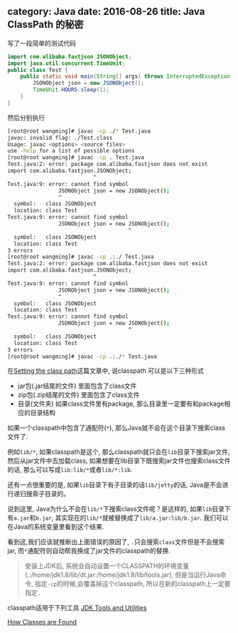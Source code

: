 ﻿category: Java
date: 2016-08-26
title: Java ClassPath 的秘密
---
写了一段简单的测试代码
```java
import com.alibaba.fastjson.JSONObject;
import java.util.concurrent.TimeUnit;
public class Test {
	public static void main(String[] args) throws InterruptedException {
		JSONObject json = new JSONObject();
		TimeUnit.HOURS.sleep(1);
	}
}
```
然后分别执行
```bash
[root@root wangming]# javac -cp ./* Test.java
javac: invalid flag: ./Test.class
Usage: javac <options> <source files>
use -help for a list of possible options
[root@root wangming]# javac -cp . Test.java
Test.java:2: error: package com.alibaba.fastjson does not exist
import com.alibaba.fastjson.JSONObject;
                           ^
Test.java:9: error: cannot find symbol
                JSONObject json = new JSONObject();
                ^
  symbol:   class JSONObject
  location: class Test
Test.java:9: error: cannot find symbol
                JSONObject json = new JSONObject();
                                      ^
  symbol:   class JSONObject
  location: class Test
3 errors
[root@root wangming]# javac -cp .:./ Test.java
Test.java:2: error: package com.alibaba.fastjson does not exist
import com.alibaba.fastjson.JSONObject;
                           ^
Test.java:9: error: cannot find symbol
                JSONObject json = new JSONObject();
                ^
  symbol:   class JSONObject
  location: class Test
Test.java:9: error: cannot find symbol
                JSONObject json = new JSONObject();
                                      ^
  symbol:   class JSONObject
  location: class Test
3 errors
[root@root wangming]# javac -cp .:./* Test.java 
```

在[Setting the class path](http://docs.oracle.com/javase/7/docs/technotes/tools/solaris/classpath.html)这篇文章中, 说classpath 可以是以下三种形式
* jar包(.jar结尾的文件) 里面包含了class文件
* zip包(.zip结尾的文件) 里面包含了class文件
* 目录(文件夹) 如果class文件里有package, 那么目录里一定要有和package相应的目录结构

如果一个classpath中包含了通配符(`*`), 那么Java就不会在这个目录下搜索class文件了. 

例如`lib/*`, 如果classpath是这个, 那么classpath就只会在`lib`目录下搜索jar文件, 然后从jar文件中去加载class, 如果想要在lib目录下既搜索jar文件也搜索class文件的话, 那么可以写成`lib:lib/*`或者`lib/*:lib`.

还有一点很重要的是, 如果`lib`目录下有子目录的话`lib/jetty`的话, Java是不会进行递归搜索子目录的。

说到这里, Java为什么不会在`lib/*`下搜索class文件呢？是这样的, 如果`lib`目录下有`a.jar`和`b.jar`, 其实现在的`lib/*`就被替换成了`lib/a.jar:lib/b.jar`. 我们可以在Java的系统变量里看到这个结果.

看到这,我们应该就推断出上面错误的原因了, `.`只会搜索`class`文件但是不会搜索jar, 而`*`通配符则自动帮我换成了jar文件的classpath的替换.

> 安装上JDK后, 系统会自动设置一个CLASSPATH的环境变量(.:/home/jdk1.8/lib/dt.jar:/home/jdk1.8/lib/tools.jar), 但是当运行Java命令, 指定`-cp`的时候,会覆盖掉这个classpath, 所以在新的classpath上一定要指定`.`



classpath适用于下列工具
[JDK Tools and Utilities](http://docs.oracle.com/javase/7/docs/technotes/tools/index.html)

[How Classes are Found](http://docs.oracle.com/javase/7/docs/technotes/tools/findingclasses.html)